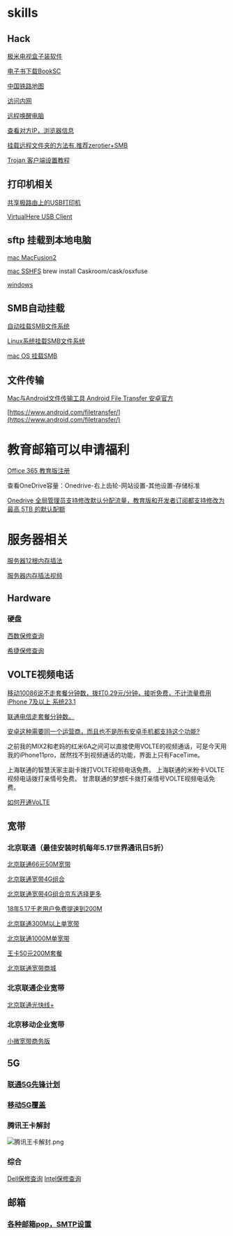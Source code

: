# skills

## Hack

[极米电视盒子装软件](http://www.mayiapk.com/)

[电子书下载BookSC](https://booksc.xyz/)

[中国铁路地图](http://cnrail.geogv.org/zhcn/)

[访问内网](https://beyondthe.top/frp)

[远程唤醒电脑](https://beyondthe.top/WOL)

[查看对方IP，浏览器信息](https://www.maitube.com/7/1.php)

[挂载远程文件夹的方法有,推荐zerotier+SMB](https://www.cnblogs.com/focus-g/p/11367181.html)

[Trojan 客户端设置教程](https://github.com/Shadowsocks-Wiki/shadowsocks/blob/292b1c7e68fb2f0d7fe25a1e602d25b41a9c782f/README.md)

## 打印机相关
[共享极路由上的USB打印机](https://stray.love/hiwifi/ji-lu-you-virualhere-jiao-cheng)

[VirtualHere USB Client](http://www.virtualhere.com/usb_client_software)

## sftp 挂载到本地电脑
[mac MacFusion2](http://macfusionapp.org/)

[mac SSHFS](https://linuxize.com/post/how-to-use-sshfs-to-mount-remote-directories-over-ssh/)
brew install Caskroom/cask/osxfuse

[windows](https://beyondthe.top/soft/SFTPDriveV2.exe)

## SMB自动挂载

[自动挂载SMB文件系统](https://help.aliyun.com/document_detail/91477.html?spm=5176.12818093.0.dexternal.45d216d0P9L7er)

[Linux系统挂载SMB文件系统](https://help.aliyun.com/document_detail/91477.html?spm=5176.12818093.0.dexternal.45d216d0P9L7er)

[mac OS 挂载SMB](https://www.jianshu.com/p/4f785ae6c29c)


## 文件传输

[Mac与Android文件传输工具 Android File Transfer 安卓官方](https://blog.csdn.net/elonspace/article/details/51894935)

[https://www.android.com/filetransfer/](https://www.android.com/filetransfer/)


# 教育邮箱可以申请福利
[Office 365 教育版注册](https://www.microsoft.com/zh-cn/education/products/office/default.aspx)

查看OneDrive容量：Onedrive-右上齿轮-网站设置-其他设置-存储标准

[Onedrive 全局管理员支持修改默认分配流量，教育版和开发者订阅都支持修改为最高 5TB 的默认配额](https://admin.onedrive.com/?v=StorageSettings)


# 服务器相关

[服务器12根内存插法](https://beyondthe.top/img/12_slots.png)

[服务器内存插法视频](https://beyondthe.top/video/memory_load_order_configuration.mp4)





## Hardware

### 硬盘
[西数保修查询](https://support.wdc.com/warranty/warrantystatus.aspx?lang=cn)

[希捷保修查询](https://www.seagate.com/cn/zh/support/warranty-and-replacements/)

## VOLTE视频电话

[移动10086说不走套餐分钟数，拨打0.29元/分钟，接听免费，不计流量费用 iPhone 7及以上 系统23.1](http://www.10086.cn/volte/volte_phone/)

[联通电信走套餐分钟数。](https://iservice.10010.com/e4/transact/volte/volte.html)

[安卓这种需要同一个运营商，而且也不是所有安卓手机都支持这个功能?](https://www.feng.com/post/12852884)

之前我的MIX2和老妈的红米6A之间可以直接使用VOLTE的视频通话，可是今天用我的iPhone11pro，居然找不到视频通话的功能，界面上只有FaceTime。

上海联通的智慧沃家主副卡拨打VOLTE视频电话免费。
上海联通的米粉卡VOLTE视频电话拨打亲情号免费。
甘肃联通的梦想E卡拨打亲情号VOLTE视频电话免费。

[如何开通VoLTE](https://iservice.10010.com/e4/transact/volte/pinpaimiaoshu.html)

## 宽带

### 北京联通（最佳安装时机每年5.17世界通讯日5折）

[北京联通66元50M宽带](https://openapp.10010.com/bj/single/to_singleBill.action?channel=BDWZX1025)

[北京联通宽带4G组合](https://www.wokuan.cn/index.php?s=/NewInstall/indexqjf)

[北京联通宽带4G组合京东选择更多](https://item.jd.com/40157064801.html)

[18年5.17千老用户免费提速到200M](https://openapp.10010.com/bj/kdxf/Kdxf_toKdxf.action)

[北京联通300M以上单宽带](https://m.10010.com/queen/new-broadband-web/new-broadband-web.html?activeId=8818100954349604)

[北京联通1000M单宽带](https://m.10010.com/queen/new-broadband-web/new-broadband-web.html?activeId=5619061974541252)

[王卡50元200M套餐](https://openapp.10010.com/bj/king/app/header.jsp)

[北京联通宽带商城](https://www.wokuan.cn/)

### 北京联通企业宽带

[北京联通光快线+](http://openapp.10010.com/bj/lightfast/to_lightfastline.action)

### 北京移动企业宽带
[小微宽带商务版](http://group.bj.chinamobile.com/index/solutionnew/standardproduct/hlwkd/)


## 5G
### [联通5G先锋计划](http://5g.woego.cn/woego/html/5G_web/index_xianfeng.html)

### [移动5G覆盖](https://app.10086.cn/leadeon-cmcc-static/v2.0/pages/service/hallMap/location_list.html?WT.ac_id=1908_5GDT_PCMH6)

### 腾讯王卡解封
![腾讯王卡解封.png](http://beyondthe.top/img/腾讯王卡解封.png)


### 综合
[Dell保修查询](https://www.dell.com/support/home/cn/zh/cnbsd1/products/?app=warranty)
[Intel保修查询](https://supporttickets.intel.com/warrantyinfo?lang=zh-CN)


## 邮箱
### [各种邮箱pop，SMTP设置](https://cloud.tencent.com/developer/article/1137134)
